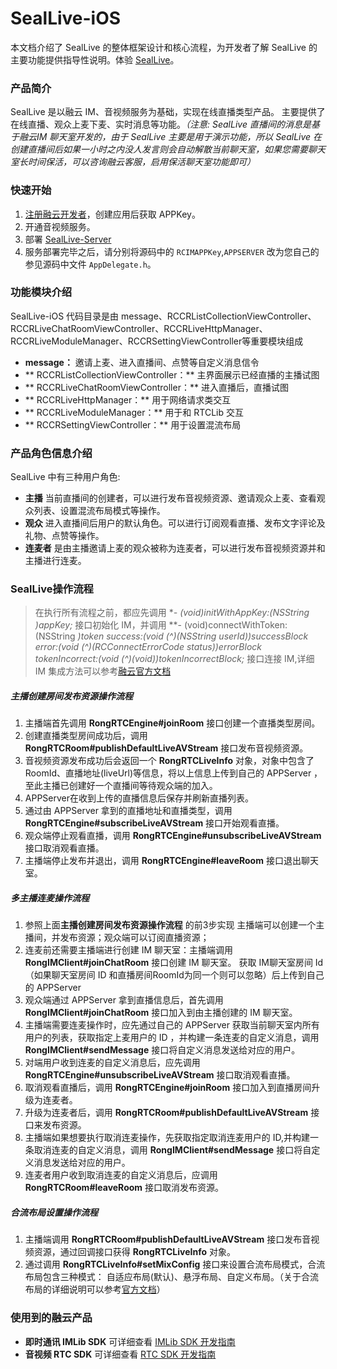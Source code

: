# SealLive-iOS
本文档介绍了 SealLive 的整体框架设计和核心流程，为开发者了解 SealLive 的主要功能提供指导性说明。体验 [SealLive](https://www.rongcloud.cn/downloads/demo)。

### 产品简介
SealLive 是以融云 IM、音视频服务为基础，实现在线直播类型产品。 主要提供了在线直播、观众上麦下麦、实时消息等功能。*（注意:  SealLive 直播间的消息是基于融云IM 聊天室开发的，由于 SealLive 主要是用于演示功能，所以 SealLive 在创建直播间后如果一小时之内没人发言则会自动解散当前聊天室，如果您需要聊天室长时间保活，可以咨询融云客服，启用保活聊天室功能即可）*

### 快速开始
1. [注册融云开发者](https://developer.rongcloud.cn/signup/?utm_source=demogithub&utm_term=demosign)，创建应用后获取 APPKey。
2. 开通音视频服务。
3. 部署 [SealLive-Server](../../app-server)
4. 服务部署完毕之后，请分别将源码中的 `RCIMAPPKey`,`APPSERVER` 改为您自己的
参见源码中文件  `AppDelegate.h`。


### 功能模块介绍
SealLive-iOS 代码目录是由 message、RCCRListCollectionViewController、RCCRLiveChatRoomViewController、RCCRLiveHttpManager、RCCRLiveModuleManager、RCCRSettingViewController等重要模块组成

* **message：**  邀请上麦、进入直播间、点赞等自定义消息信令
* ** RCCRListCollectionViewController：** 主界面展示已经直播的主播试图
* ** RCCRLiveChatRoomViewController：**  进入直播后，直播试图
* ** RCCRLiveHttpManager：**  用于网络请求类交互
* ** RCCRLiveModuleManager：** 用于和 RTCLib 交互
* ** RCCRSettingViewController：** 用于设置混流布局


### 产品角色信息介绍

SealLive 中有三种用户角色:
* **主播** 当前直播间的创建者，可以进行发布音视频资源、邀请观众上麦、查看观众列表、设置混流布局模式等操作。
* **观众** 进入直播间后用户的默认角色。可以进行订阅观看直播、发布文字评论及礼物、点赞等操作。
* **连麦者** 是由主播邀请上麦的观众被称为连麦者，可以进行发布音视频资源并和主播进行连麦。

### SealLive操作流程

> 在执行所有流程之前，都应先调用 **- (void)initWithAppKey:(NSString *)appKey;** 接口初始化 IM，并调用 **- (void)connectWithToken:(NSString *)token
				 success:(void (^)(NSString *userId))successBlock
				   error:(void (^)(RCConnectErrorCode status))errorBlock
		  tokenIncorrect:(void (^)(void))tokenIncorrectBlock;** 接口连接 IM,详细 IM 集成方法可以参考[融云官方文档](https://docs.rongcloud.cn/im/imlib/ios/quick-start/init/)

##### 主播创建房间发布资源操作流程
1. 主播端首先调用 **RongRTCEngine#joinRoom** 接口创建一个直播类型房间。
2. 创建直播类型房间成功后，调用 **RongRTCRoom#publishDefaultLiveAVStream** 接口发布音视频资源。
3. 音视频资源发布成功后会返回一个 **RongRTCLiveInfo** 对象，对象中包含了 RoomId、直播地址(liveUrl)等信息，将以上信息上传到自己的 APPServer ，至此主播已创建好一个直播间等待观众端的加入。
4. APPServer在收到上传的直播信息后保存并刷新直播列表。
5. 通过由 APPServer 拿到的直播地址和直播类型，调用 **RongRTCEngine#subscribeLiveAVStream** 接口开始观看直播。
6. 观众端停止观看直播，调用 **RongRTCEngine#unsubscribeLiveAVStream** 接口取消观看直播。
7. 主播端停止发布并退出，调用 **RongRTCEngine#leaveRoom** 接口退出聊天室。

##### 多主播连麦操作流程
1. 参照上面**主播创建房间发布资源操作流程** 的前3步实现 主播端可以创建一个主播间，并发布资源；观众端可以订阅直播资源； 
2. 连麦前还需要主播端进行创建 IM 聊天室：主播端调用 **RongIMClient#joinChatRoom** 接口创建 IM 聊天室。 获取 IM聊天室房间 Id （如果聊天室房间 ID 和直播房间RoomId为同一个则可以忽略）后上传到自己的 APPServer
3. 观众端通过 APPServer 拿到直播信息后，首先调用 **RongIMClient#joinChatRoom** 接口加入到由主播创建的 IM 聊天室。
4. 主播端需要连麦操作时，应先通过自己的 APPServer 获取当前聊天室内所有用户的列表，获取指定上麦用户的 ID ，并构建一条连麦的自定义消息，调用 **RongIMClient#sendMessage** 接口将自定义消息发送给对应的用户。
5. 对端用户收到连麦的自定义消息后，应先调用 **RongRTCEngine#unsubscribeLiveAVStream** 接口取消观看直播。
6. 取消观看直播后，调用 **RongRTCEngine#joinRoom** 接口加入到直播房间升级为连麦者。
7. 升级为连麦者后，调用 **RongRTCRoom#publishDefaultLiveAVStream** 接口来发布资源。
8. 主播端如果想要执行取消连麦操作，先获取指定取消连麦用户的 ID,并构建一条取消连麦的自定义消息，调用 **RongIMClient#sendMessage** 接口将自定义消息发送给对应的用户。
9. 连麦者用户收到取消连麦的自定义消息后，应调用 **RongRTCRoom#leaveRoom** 接口取消发布资源。

##### 合流布局设置操作流程

1. 主播端调用 **RongRTCRoom#publishDefaultLiveAVStream** 接口发布音视频资源，通过回调接口获得 **RongRTCLiveInfo** 对象。
2. 通过调用 **RongRTCLiveInfo#setMixConfig** 接口来设置合流布局模式，合流布局包含三种模式： 自适应布局(默认)、悬浮布局、自定义布局。（关于合流布局的详细说明可以参考[官方文档](https://docs.rongcloud.cn/rtc/rtclib/ios/video_mix_layout/)）

### 使用到的融云产品
* **即时通讯 IMLib SDK**  可详细查看 [IMLib SDK 开发指南](https://www.rongcloud.cn/docs/ios_imlib.html)
* **音视频 RTC SDK** 可详细查看 [RTC SDK 开发指南](https://www.rongcloud.cn/docs/ios_rtclib.html)















